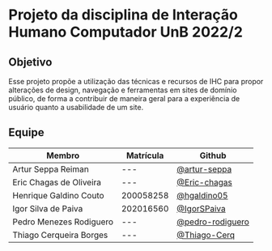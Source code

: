 # Projeto da disciplina de Interação Humano Computador UnB 2022/2
## Objetivo
Esse projeto propõe a utilização das técnicas e recursos de IHC para propor alterações de design, navegação e ferramentas em sites de domínio público, de forma a contribuir de maneira geral para a experiência de usuário quanto a usabilidade de um site.
## Equipe
|Membro|Matrícula|Github|
|------|------|---------|
|Artur Seppa Reiman|---|[@artur-seppa](https://github.com/artur-seppa)
|Eric Chagas de Oliveira|---|[@Eric-chagas](https://github.com/Eric-chagas)
|Henrique Galdino Couto|200058258|[@hgaldino05](https://github.com/hgaldino05)
|Igor Silva de Paiva|202016560|[@IgorSPaiva](https://github.com/IgorSPaiva)
|Pedro Menezes Rodiguero|---|[@pedro-rodiguero](https://github.com/pedro-rodiguero)
|Thiago Cerqueira Borges|---|[@Thiago-Cerq](https://github.com/Thiago-Cerq)
